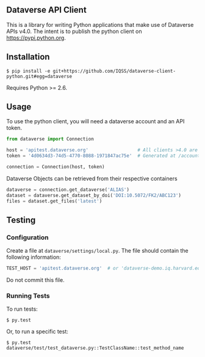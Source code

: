 ## Dataverse API Client

This is a library for writing Python applications that make use of Dataverse
APIs v4.0.  The intent is to publish the python client on https://pypi.python.org.

## Installation

    $ pip install -e git+https://github.com/IQSS/dataverse-client-python.git#egg=dataverse
    
Requires Python >= 2.6.


## Usage

To use the python client, you will need a dataverse account and an API token.
```python
from dataverse import Connection

host = 'apitest.dataverse.org'                  # All clients >4.0 are supported
token = '4d0634d3-74d5-4770-8088-1971847ac75e'  # Generated at /account/apitoken

connection = Connection(host, token)
```

Dataverse Objects can be retrieved from their respective containers
```python
dataverse = connection.get_dataverse('ALIAS')
dataset = dataverse.get_dataset_by_doi('DOI:10.5072/FK2/ABC123')
files = dataset.get_files('latest')
```

## Testing

### Configuration

Create a file at `dataverse/settings/local.py`. The file should contain the following
information:

```python
TEST_HOST = 'apitest.dataverse.org'  # or 'dataverse-demo.iq.harvard.edu'
```

Do not commit this file.

### Running Tests

To run tests:

    $ py.test

Or, to run a specific test:

    $ py.test dataverse/test/test_dataverse.py::TestClassName::test_method_name
